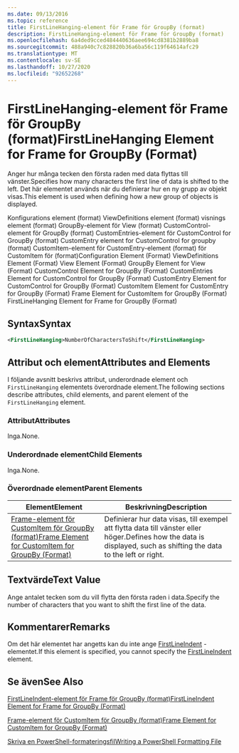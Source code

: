 ```yaml
---
ms.date: 09/13/2016
ms.topic: reference
title: FirstLineHanging-element för Frame för GroupBy (format)
description: FirstLineHanging-element för Frame för GroupBy (format)
ms.openlocfilehash: 6a4ded9cced484440636aee694cd8381b2889ba8
ms.sourcegitcommit: 488a940c7c828820b36a6ba56c119f64614afc29
ms.translationtype: MT
ms.contentlocale: sv-SE
ms.lasthandoff: 10/27/2020
ms.locfileid: "92652268"
---
```

# <a name="firstlinehanging-element-for-frame-for-groupby-format"></a><span data-ttu-id="957d8-103">FirstLineHanging-element för Frame för GroupBy (format)</span><span class="sxs-lookup"><span data-stu-id="957d8-103">FirstLineHanging Element for Frame for GroupBy (Format)</span></span>

<span data-ttu-id="957d8-104">Anger hur många tecken den första raden med data flyttas till vänster.</span><span class="sxs-lookup"><span data-stu-id="957d8-104">Specifies how many characters the first line of data is shifted to the left.</span></span> <span data-ttu-id="957d8-105">Det här elementet används när du definierar hur en ny grupp av objekt visas.</span><span class="sxs-lookup"><span data-stu-id="957d8-105">This element is used when defining how a new group of objects is displayed.</span></span>

<span data-ttu-id="957d8-106">Konfigurations element (format) ViewDefinitions element (format) visnings element (format) GroupBy-element för View (format) CustomControl-element för GroupBy (format) CustomEntries-element för CustomControl for GroupBy (format) CustomEntry element for CustomControl for groupby (format) CustomItem-element för CustomEntry-element (format) för CustomItem för (format)</span><span class="sxs-lookup"><span data-stu-id="957d8-106">Configuration Element (Format) ViewDefinitions Element (Format) View Element (Format) GroupBy Element for View (Format) CustomControl Element for GroupBy (Format) CustomEntries Element for CustomControl for GroupBy (Format) CustomEntry Element for CustomControl for GroupBy (Format) CustomItem Element for CustomEntry for GroupBy (Format) Frame Element for CustomItem for GroupBy (Format) FirstLineHanging Element for Frame for GroupBy (Format)</span></span>

## <a name="syntax"></a><span data-ttu-id="957d8-107">Syntax</span><span class="sxs-lookup"><span data-stu-id="957d8-107">Syntax</span></span>

```xml
<FirstLineHanging>NumberOfCharactersToShift</FirstLineHanging>
```

## <a name="attributes-and-elements"></a><span data-ttu-id="957d8-108">Attribut och element</span><span class="sxs-lookup"><span data-stu-id="957d8-108">Attributes and Elements</span></span>

<span data-ttu-id="957d8-109">I följande avsnitt beskrivs attribut, underordnade element och `FirstLineHanging` elementets överordnade element.</span><span class="sxs-lookup"><span data-stu-id="957d8-109">The following sections describe attributes, child elements, and parent element of the `FirstLineHanging` element.</span></span>

### <a name="attributes"></a><span data-ttu-id="957d8-110">Attribut</span><span class="sxs-lookup"><span data-stu-id="957d8-110">Attributes</span></span>

<span data-ttu-id="957d8-111">Inga.</span><span class="sxs-lookup"><span data-stu-id="957d8-111">None.</span></span>

### <a name="child-elements"></a><span data-ttu-id="957d8-112">Underordnade element</span><span class="sxs-lookup"><span data-stu-id="957d8-112">Child Elements</span></span>

<span data-ttu-id="957d8-113">Inga.</span><span class="sxs-lookup"><span data-stu-id="957d8-113">None.</span></span>

### <a name="parent-elements"></a><span data-ttu-id="957d8-114">Överordnade element</span><span class="sxs-lookup"><span data-stu-id="957d8-114">Parent Elements</span></span>

|<span data-ttu-id="957d8-115">Element</span><span class="sxs-lookup"><span data-stu-id="957d8-115">Element</span></span>|<span data-ttu-id="957d8-116">Beskrivning</span><span class="sxs-lookup"><span data-stu-id="957d8-116">Description</span></span>|
|-------------|-----------------|
|[<span data-ttu-id="957d8-117">Frame-element för CustomItem för GroupBy (format)</span><span class="sxs-lookup"><span data-stu-id="957d8-117">Frame Element for CustomItem for GroupBy (Format)</span></span>](./frame-element-for-customitem-for-groupby-format.md)|<span data-ttu-id="957d8-118">Definierar hur data visas, till exempel att flytta data till vänster eller höger.</span><span class="sxs-lookup"><span data-stu-id="957d8-118">Defines how the data is displayed, such as shifting the data to the left or right.</span></span>|

## <a name="text-value"></a><span data-ttu-id="957d8-119">Textvärde</span><span class="sxs-lookup"><span data-stu-id="957d8-119">Text Value</span></span>

<span data-ttu-id="957d8-120">Ange antalet tecken som du vill flytta den första raden i data.</span><span class="sxs-lookup"><span data-stu-id="957d8-120">Specify the number of characters that you want to shift the first line of the data.</span></span>

## <a name="remarks"></a><span data-ttu-id="957d8-121">Kommentarer</span><span class="sxs-lookup"><span data-stu-id="957d8-121">Remarks</span></span>

<span data-ttu-id="957d8-122">Om det här elementet har angetts kan du inte ange [FirstLineIndent](./firstlineindent-element-for-frame-for-groupby-format.md) -elementet.</span><span class="sxs-lookup"><span data-stu-id="957d8-122">If this element is specified, you cannot specify the [FirstLineIndent](./firstlineindent-element-for-frame-for-groupby-format.md) element.</span></span>

## <a name="see-also"></a><span data-ttu-id="957d8-123">Se även</span><span class="sxs-lookup"><span data-stu-id="957d8-123">See Also</span></span>

[<span data-ttu-id="957d8-124">FirstLineIndent-element för Frame för GroupBy (format)</span><span class="sxs-lookup"><span data-stu-id="957d8-124">FirstLineIndent Element for Frame for GroupBy (Format)</span></span>](./firstlineindent-element-for-frame-for-groupby-format.md)

[<span data-ttu-id="957d8-125">Frame-element för CustomItem för GroupBy (format)</span><span class="sxs-lookup"><span data-stu-id="957d8-125">Frame Element for CustomItem for GroupBy (Format)</span></span>](./frame-element-for-customitem-for-groupby-format.md)

[<span data-ttu-id="957d8-126">Skriva en PowerShell-formateringsfil</span><span class="sxs-lookup"><span data-stu-id="957d8-126">Writing a PowerShell Formatting File</span></span>](./writing-a-powershell-formatting-file.md)
